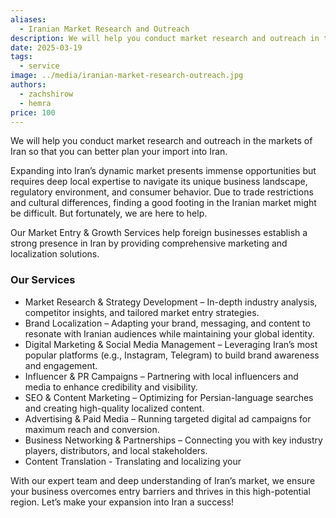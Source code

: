 ```yaml
---
aliases:
  - Iranian Market Research and Outreach
description: We will help you conduct market research and outreach in the markets of Iran so that you can better plan your import into Iran.
date: 2025-03-19
tags:
  - service
image: ../media/iranian-market-research-outreach.jpg
authors:
  - zachshirow
  - hemra
price: 100
---
```


We will help you conduct market research and outreach in the markets of Iran so that you can better plan your import into Iran.

Expanding into Iran’s dynamic market presents immense opportunities but requires deep local expertise to navigate its unique business landscape, regulatory environment, and consumer behavior. Due to trade restrictions and cultural differences, finding a good footing in the Iranian market might be difficult. But fortunately, we are here to help.

Our Market Entry & Growth Services help foreign businesses establish a strong presence in Iran by providing comprehensive marketing and localization solutions.

### Our Services

- Market Research & Strategy Development – In-depth industry analysis, competitor insights, and tailored market entry strategies.
- Brand Localization – Adapting your brand, messaging, and content to resonate with Iranian audiences while maintaining your global identity.
- Digital Marketing & Social Media Management – Leveraging Iran’s most popular platforms (e.g., Instagram, Telegram) to build brand awareness and engagement.  
- Influencer & PR Campaigns – Partnering with local influencers and media to enhance credibility and visibility.  
- SEO & Content Marketing – Optimizing for Persian-language searches and creating high-quality localized content.
- Advertising & Paid Media – Running targeted digital ad campaigns for maximum reach and conversion.
- Business Networking & Partnerships – Connecting you with key industry players, distributors, and local stakeholders.
- Content Translation - Translating and localizing your 

With our expert team and deep understanding of Iran’s market, we ensure your business overcomes entry barriers and thrives in this high-potential region. Let’s make your expansion into Iran a success!